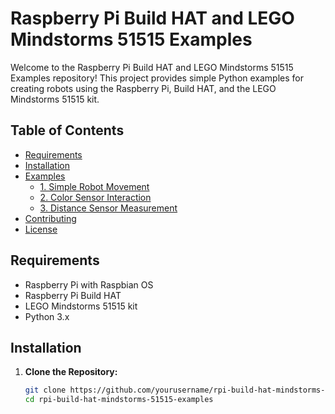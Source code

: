# Raspberry Pi Build HAT and LEGO Mindstorms 51515 Examples

Welcome to the Raspberry Pi Build HAT and LEGO Mindstorms 51515 Examples repository! This project provides simple Python examples for creating robots using the Raspberry Pi, Build HAT, and the LEGO Mindstorms 51515 kit.

## Table of Contents
- [Requirements](#requirements)
- [Installation](#installation)
- [Examples](#examples)
    - [1. Simple Robot Movement](#1-simple-robot-movement)
    - [2. Color Sensor Interaction](#2-color-sensor-interaction)
    - [3. Distance Sensor Measurement](#3-distance-sensor-measurement)
- [Contributing](#contributing)
- [License](#license)

## Requirements
- Raspberry Pi with Raspbian OS
- Raspberry Pi Build HAT
- LEGO Mindstorms 51515 kit
- Python 3.x

## Installation

1. **Clone the Repository:**
    ```bash
    git clone https://github.com/yourusername/rpi-build-hat-mindstorms-51515-examples.git
    cd rpi-build-hat-mindstorms-51515-examples
    ```

##
